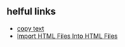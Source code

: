 ## helful links

- [copy text](https://brandfolder.com/workbench/extract-text-from-image)
- [Import HTML Files Into HTML Files](https://www.jotform.com/blog/html5-imports-import-html-files-into-html-files-83467/#:~:text=Embedding%20an%20HTML%20file%20is,comes%20to%20stylesheets%20and%20scripts.)
